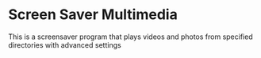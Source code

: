 # Screen Saver Multimedia
This is a screensaver program that plays videos and photos from specified directories with advanced settings
